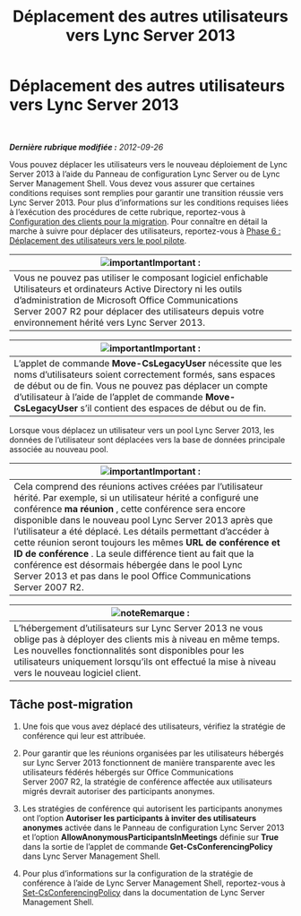 ﻿---
title: Déplacement des autres utilisateurs vers Lync Server 2013
TOCTitle: Déplacement des autres utilisateurs vers Lync Server 2013
ms:assetid: 0eb990f0-f720-47a7-aaee-437fbd4c4c33
ms:mtpsurl: https://technet.microsoft.com/fr-fr/library/JJ687968(v=OCS.15)
ms:contentKeyID: 49891231
ms.date: 05/20/2016
mtps_version: v=OCS.15
ms.translationtype: HT
---

# Déplacement des autres utilisateurs vers Lync Server 2013

 

_**Dernière rubrique modifiée :** 2012-09-26_

Vous pouvez déplacer les utilisateurs vers le nouveau déploiement de Lync Server 2013 à l’aide du Panneau de configuration Lync Server ou de Lync Server Management Shell. Vous devez vous assurer que certaines conditions requises sont remplies pour garantir une transition réussie vers Lync Server 2013. Pour plus d’informations sur les conditions requises liées à l’exécution des procédures de cette rubrique, reportez-vous à [Configuration des clients pour la migration](configure-clients-for-migration_1.md). Pour connaître en détail la marche à suivre pour déplacer des utilisateurs, reportez-vous à [Phase 6 : Déplacement des utilisateurs vers le pool pilote](phase-6-move-users-to-the-pilot-pool.md).

<table>
<thead>
<tr class="header">
<th><img src="images/Gg425917.important(OCS.15).gif" title="important" alt="important" />Important :</th>
</tr>
</thead>
<tbody>
<tr class="odd">
<td>Vous ne pouvez pas utiliser le composant logiciel enfichable Utilisateurs et ordinateurs Active Directory ni les outils d’administration de Microsoft Office Communications Server 2007 R2 pour déplacer des utilisateurs depuis votre environnement hérité vers Lync Server 2013.</td>
</tr>
</tbody>
</table>


<table>
<thead>
<tr class="header">
<th><img src="images/Gg425917.important(OCS.15).gif" title="important" alt="important" />Important :</th>
</tr>
</thead>
<tbody>
<tr class="odd">
<td>L’applet de commande <strong>Move-CsLegacyUser</strong> nécessite que les noms d’utilisateurs soient correctement formés, sans espaces de début ou de fin. Vous ne pouvez pas déplacer un compte d’utilisateur à l’aide de l’applet de commande <strong>Move-CsLegacyUser</strong> s’il contient des espaces de début ou de fin.</td>
</tr>
</tbody>
</table>


Lorsque vous déplacez un utilisateur vers un pool Lync Server 2013, les données de l’utilisateur sont déplacées vers la base de données principale associée au nouveau pool.

<table>
<thead>
<tr class="header">
<th><img src="images/Gg425917.important(OCS.15).gif" title="important" alt="important" />Important :</th>
</tr>
</thead>
<tbody>
<tr class="odd">
<td>Cela comprend des réunions actives créées par l’utilisateur hérité. Par exemple, si un utilisateur hérité a configuré une conférence <strong>ma réunion</strong> , cette conférence sera encore disponible dans le nouveau pool Lync Server 2013 après que l’utilisateur a été déplacé. Les détails permettant d’accéder à cette réunion seront toujours les mêmes <strong>URL de conférence et ID de conférence</strong> . La seule différence tient au fait que la conférence est désormais hébergée dans le pool Lync Server 2013 et pas dans le pool Office Communications Server 2007 R2.</td>
</tr>
</tbody>
</table>


<table>
<thead>
<tr class="header">
<th><img src="images/Gg398920.note(OCS.15).gif" title="note" alt="note" />Remarque :</th>
</tr>
</thead>
<tbody>
<tr class="odd">
<td>L’hébergement d’utilisateurs sur Lync Server 2013 ne vous oblige pas à déployer des clients mis à niveau en même temps. Les nouvelles fonctionnalités sont disponibles pour les utilisateurs uniquement lorsqu’ils ont effectué la mise à niveau vers le nouveau logiciel client.</td>
</tr>
</tbody>
</table>


## Tâche post-migration

1.  Une fois que vous avez déplacé des utilisateurs, vérifiez la stratégie de conférence qui leur est attribuée.

2.  Pour garantir que les réunions organisées par les utilisateurs hébergés sur Lync Server 2013 fonctionnent de manière transparente avec les utilisateurs fédérés hébergés sur Office Communications Server 2007 R2, la stratégie de conférence affectée aux utilisateurs migrés devrait autoriser des participants anonymes.

3.  Les stratégies de conférence qui autorisent les participants anonymes ont l’option **Autoriser les participants à inviter des utilisateurs anonymes** activée dans le Panneau de configuration Lync Server 2013 et l’option **AllowAnonymousParticipantsInMeetings** définie sur **True** dans la sortie de l’applet de commande **Get-CsConferencingPolicy** dans Lync Server Management Shell.

4.  Pour plus d’informations sur la configuration de la stratégie de conférence à l’aide de Lync Server Management Shell, reportez-vous à [Set-CsConferencingPolicy](https://docs.microsoft.com/en-us/powershell/module/skype/Set-CsConferencingPolicy) dans la documentation de Lync Server Management Shell.

